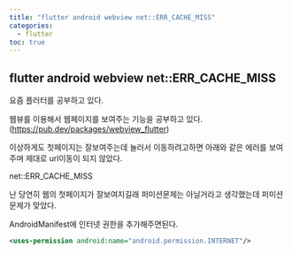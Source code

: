 ```yaml
---
title: "flutter android webview net::ERR_CACHE_MISS"
categories: 
  - flutter
toc: true
---
```


## flutter android webview net::ERR_CACHE_MISS
  
요즘 플러터를 공부하고 있다.

웹뷰를 이용해서 웹페이지를 보여주는 기능을 공부하고 있다.
(https://pub.dev/packages/webview_flutter)

이상하게도 첫페이지는 잘보여주는데 눌러서 이동하려고하면 아래와 같은 에러를 보여주며 제대로 url이동이 되지 않았다.
  
net::ERR_CACHE_MISS
  
난 당연히 웹의 첫페이지가 잘보여지길래 퍼미션문제는 아닐거라고 생각했는데 퍼미션 문제가 맞았다.
  
AndroidManifest에 인터넷 권한을 추가해주면된다.
  
```xml
<uses-permission android:name="android.permission.INTERNET"/>
```